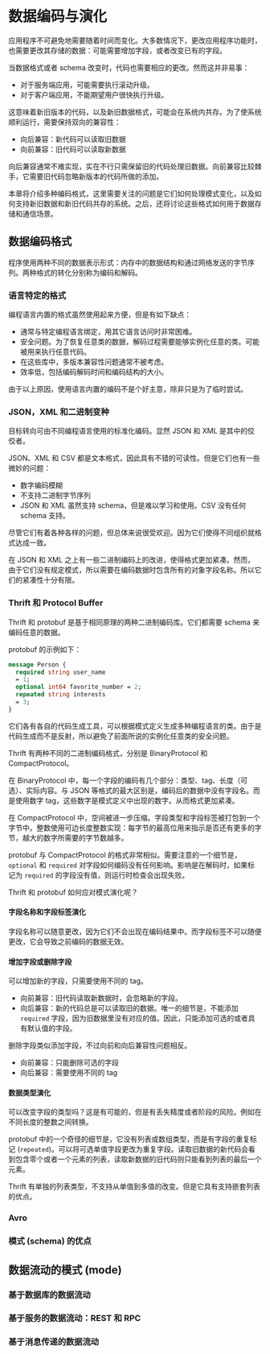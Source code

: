# 数据编码与演化

应用程序不可避免地需要随着时间而变化。大多数情况下，更改应用程序功能时，也需要更改其存储的数据：可能需要增加字段，或者改变已有的字段。

当数据格式或者 schema 改变时，代码也需要相应的更改。然而这并非易事：
* 对于服务端应用，可能需要执行滚动升级。
* 对于客户端应用，不能期望用户很快执行升级。

这意味着新旧版本的代码，以及新旧数据格式，可能会在系统内共存。为了使系统顺利运行，需要保持双向的兼容性：
* 向后兼容：新代码可以读取旧数据
* 向前兼容：旧代码可以读取新数据

向后兼容通常不难实现，实在不行只需保留旧的代码处理旧数据。向前兼容比较棘手，它需要旧代码忽略新版本的代码所做的添加。

本章将介绍多种编码格式，这里需要关注的问题是它们如何处理模式变化，以及如何支持新旧数据和新旧代码共存的系统。之后，还将讨论这些格式如何用于数据存储和通信场景。

## 数据编码格式
程序使用两种不同的数据表示形式：内存中的数据结构和通过网络发送的字节序列。两种格式的转化分别称为编码和解码。
### 语言特定的格式
编程语言内置的格式虽然使用起来方便，但是有如下缺点：
* 通常与特定编程语言绑定，用其它语言访问时非常困难。
* 安全问题。为了恢复任意类的数据，解码过程需要能够实例化任意的类。可能被用来执行任意代码。
* 在这些库中，多版本兼容性问题通常不被考虑。
* 效率低，包括编码解码时间和编码结构的大小。

由于以上原因，使用语言内置的编码不是个好主意，除非只是为了临时尝试。
### JSON，XML 和二进制变种
目标转向可由不同编程语言使用的标准化编码。显然 JSON 和 XML 是其中的佼佼者。

JSON、XML 和 CSV 都是文本格式，因此具有不错的可读性。但是它们也有一些微妙的问题：
* 数字编码模糊
* 不支持二进制字节序列
* JSON 和 XML 虽然支持 schema，但是难以学习和使用。CSV 没有任何 schema 支持。

尽管它们有着各种各样的问题，但总体来说很受欢迎。因为它们使得不同组织就格式达成一致。

在 JSON 和 XML 之上有一些二进制编码上的改进，使得格式更加紧凑。然而，由于它们没有规定模式，所以需要在编码数据时包含所有的对象字段名称。所以它们的紧凑性十分有限。
### Thrift 和 Protocol Buffer
Thrift 和 protobuf 是基于相同原理的两种二进制编码库。它们都需要 schema 来编码任意的数据。

protobuf 的示例如下：
``` protobuf
message Person {
  required string user_name
  = 1;
  optional int64 favorite_number = 2;
  repeated string interests
  = 3;
}
```
它们各有各自的代码生成工具，可以根据模式定义生成多种编程语言的类。由于是代码生成而不是反射，所以避免了前面所说的实例化任意类的安全问题。

Thrift 有两种不同的二进制编码格式，分别是 BinaryProtocol 和 CompactProtocol。

在 BinaryProtocol 中，每一个字段的编码有几个部分：类型、tag、长度（可选）、实际内容。与 JSON 等格式的最大区别是，编码后的数据中没有字段名。而是使用数字 tag，这些数字是模式定义中出现的数字。从而格式更加紧凑。

在 CompactProtocol 中，空间被进一步压缩。字段类型和字段标签被打包到一个字节中。整数使用可边长度整数实现：每字节的最高位用来指示是否还有更多的字节，越大的数字所需要的字节数越多。

protobuf 与 CompactProtocol 的格式非常相似。需要注意的一个细节是，`optional` 和 `required` 对字段如何编码没有任何影响。影响是在解码时，如果标记为 `required` 的字段没有值，则运行时检查会出现失败。

Thrift 和 protobuf 如何应对模式演化呢？
#### 字段名称和字段标签演化
字段名称可以随意更改，因为它们不会出现在编码结果中。而字段标签不可以随便更改，它会导致之前编码的数据无效。
#### 增加字段或删除字段
可以增加新的字段，只需要使用不同的 tag。
* 向前兼容：旧代码读取新数据时，会忽略新的字段。
* 向后兼容：新的代码总是可以读取旧的数据。唯一的细节是，不能添加 `required` 字段，因为旧数据里没有对应的值。因此，只能添加可选的或者具有默认值的字段。

删除字段类似添加字段，不过向前和向后兼容性问题相反。
* 向前兼容：只能删除可选的字段
* 向后兼容：需要使用不同的 tag
#### 数据类型演化
可以改变字段的类型吗？这是有可能的，但是有丢失精度或者阶段的风险。例如在不同长度的整数之间转换。

protobuf 中的一个奇怪的细节是，它没有列表或数组类型，而是有字段的重复标记 (`repeated`)。可以将可选单值字段更改为重复字段。读取旧数据的新代码会看到包含零个或者一个元素的列表，读取新数据的旧代码则只能看到列表的最后一个元素。

Thrift 有单独的列表类型，不支持从单值到多值的改变。但是它具有支持嵌套列表的优点。
### Avro
### 模式 (schema) 的优点

## 数据流动的模式 (mode)
### 基于数据库的数据流动
### 基于服务的数据流动：REST 和 RPC
### 基于消息传递的数据流动